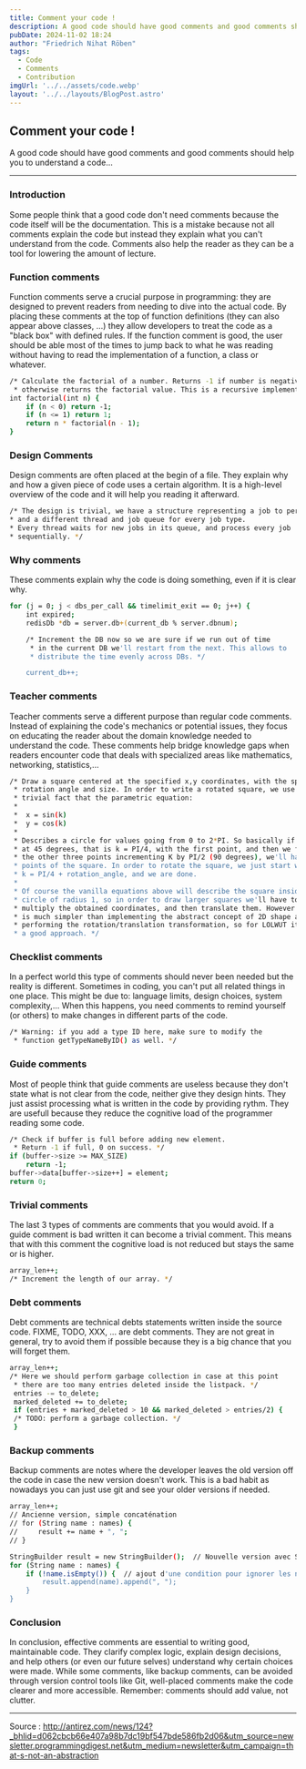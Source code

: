 ```yaml
---
title: Comment your code ! 
description: A good code should have good comments and good comments should help you to understand a code...
pubDate: 2024-11-02 18:24
author: "Friedrich Nihat Röben"
tags:
  - Code 
  - Comments
  - Contribution
imgUrl: '../../assets/code.webp'
layout: '../../layouts/BlogPost.astro'
---
```


## Comment your code !

A good code should have good comments and good comments should help you to understand a code...

---

### Introduction

Some people think that a good code don't need comments because the code itself will be the documentation. This is 
a mistake because not all comments explain the code but instead they explain what you can't understand from the code. 
Comments also help the reader as they can be a tool for lowering the amount of lecture.

### Function comments

Function comments serve a crucial purpose in programming: they are designed to prevent readers from needing to dive into 
the actual code. By placing these comments at the top of function definitions (they can also appear above classes, ...) 
they allow developers to treat the code as a "black box" with defined rules.
If the function comment is good, the user should be able most of the times to jump back to what he was reading without 
having to read the implementation of a function, a class or whatever.   

```bash
/* Calculate the factorial of a number. Returns -1 if number is negative,
 * otherwise returns the factorial value. This is a recursive implementation. */
int factorial(int n) {
    if (n < 0) return -1;
    if (n <= 1) return 1;
    return n * factorial(n - 1);
}
```

### Design Comments

Design comments are often placed at the begin of a file. They explain why and how a given piece of code uses a 
certain algorithm. It is a high-level overview of the code and it will help you reading it afterward. 

```bash
/* The design is trivial, we have a structure representing a job to perform
* and a different thread and job queue for every job type.
* Every thread waits for new jobs in its queue, and process every job
* sequentially. */

```

### Why comments

These comments explain why the code is doing something, even if it is clear why.

```bash
for (j = 0; j < dbs_per_call && timelimit_exit == 0; j++) {
    int expired;
    redisDb *db = server.db+(current_db % server.dbnum);

    /* Increment the DB now so we are sure if we run out of time
     * in the current DB we'll restart from the next. This allows to
     * distribute the time evenly across DBs. */

    current_db++;
```

### Teacher comments

Teacher comments serve a different purpose than regular code comments. Instead of explaining the code's mechanics 
or potential issues, they focus on educating the reader about the domain knowledge needed to understand the code. 
These comments help bridge knowledge gaps when readers encounter code that deals with specialized areas like mathematics, 
networking, statistics,...

```bash
/* Draw a square centered at the specified x,y coordinates, with the specified
 * rotation angle and size. In order to write a rotated square, we use the
 * trivial fact that the parametric equation:
 *
 *  x = sin(k)
 *  y = cos(k)
 *
 * Describes a circle for values going from 0 to 2*PI. So basically if we start
 * at 45 degrees, that is k = PI/4, with the first point, and then we find
 * the other three points incrementing K by PI/2 (90 degrees), we'll have the
 * points of the square. In order to rotate the square, we just start with
 * k = PI/4 + rotation_angle, and we are done.
 *
 * Of course the vanilla equations above will describe the square inside a
 * circle of radius 1, so in order to draw larger squares we'll have to
 * multiply the obtained coordinates, and then translate them. However this
 * is much simpler than implementing the abstract concept of 2D shape and then
 * performing the rotation/translation transformation, so for LOLWUT it's
 * a good approach. */
```

### Checklist comments

In a perfect world this type of comments should never been needed but the reality is different. Sometimes in coding, 
you can't put all related things in one place. This might be due to: language limits, design choices, system complexity,...
When this happens, you need comments to remind yourself (or others) to make changes in different parts of the code.

```bash
/* Warning: if you add a type ID here, make sure to modify the
 * function getTypeNameByID() as well. */
```

### Guide comments

Most of people think that guide comments are useless because they don't state what is not clear from the code, 
neither give they design hints. They just assist processing what is written in the code by providing rythm. 
They are usefull because they reduce the cognitive load of the programmer reading some code.

```bash
/* Check if buffer is full before adding new element.
 * Return -1 if full, 0 on success. */
if (buffer->size >= MAX_SIZE)
    return -1;
buffer->data[buffer->size++] = element;
return 0;

```

### Trivial comments

The last 3 types of comments are comments that you would avoid. If a guide comment is bad written it can become 
a trivial comment. This means that with this comment the cognitive load is not reduced but stays the same or is higher.

```bash
array_len++;	
/* Increment the length of our array. */
```

### Debt comments 

Debt comments are technical debts statements written inside the source code. FIXME, TODO, XXX, ...
are debt comments. They are not great in general, try to avoid them if possible because they is a big chance 
that you will forget them.

```bash
array_len++;	
/* Here we should perform garbage collection in case at this point
 * there are too many entries deleted inside the listpack. */
 entries -= to_delete;
 marked_deleted += to_delete;
 if (entries + marked_deleted > 10 && marked_deleted > entries/2) {
 /* TODO: perform a garbage collection. */
 }
```

### Backup comments

Backup comments are notes where the developer leaves the old version off the code in case the new version doesn't work.
This is a bad habit as nowadays you can just use git and see your older versions if needed.

```bash
array_len++;	
// Ancienne version, simple concaténation
// for (String name : names) {
//     result += name + ", ";
// }

StringBuilder result = new StringBuilder();  // Nouvelle version avec StringBuilder pour améliorer la performance
for (String name : names) {
    if (!name.isEmpty()) {  // ajout d'une condition pour ignorer les noms vides
        result.append(name).append(", ");
    }
}
```

### Conclusion

In conclusion, effective comments are essential to writing good, maintainable code. They clarify complex logic, 
explain design decisions, and help others (or even our future selves) understand why certain choices were made. 
While some comments, like backup comments, can be avoided through version control tools like Git, well-placed 
comments make the code clearer and more accessible. Remember: comments should add value, not clutter.

---

Source : http://antirez.com/news/124?_bhlid=d062cbcb66e407a98b7dc19bf547bde586fb2d06&utm_source=newsletter.programmingdigest.net&utm_medium=newsletter&utm_campaign=that-s-not-an-abstraction





